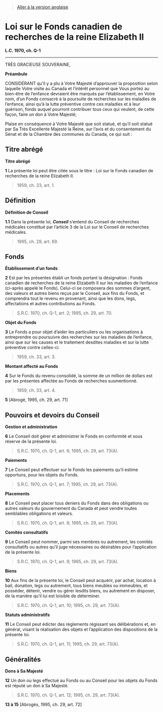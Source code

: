 > [Aller à la version anglaise](/en/Acts/Statutes%20of%20Canada/1970/c.%20Q-1.md)

# Loi sur le Fonds canadien de recherches de la reine Elizabeth II

**L.C. 1970, ch. Q-1**


----------



TRÈS GRACIEUSE SOUVERAINE,


**Préambule**

CONSIDÉRANT qu’il y a plu à Votre Majesté d’approuver la proposition selon laquelle Votre visite au Canada et l’intérêt personnel que Vous portez au bien-être de l’enfance devraient être marqués par l’établissement, en Votre nom, d’un Fonds consacré à la poursuite de recherches sur les maladies de l’enfance, ainsi qu’à la lutte préventive contre ces maladies et à leur guérison, fonds auquel pourront contribuer tous ceux qui veulent, de cette façon, faire un don à Votre Majesté;



Plaise en conséquence à Votre Majesté que soit statué, et qu’il soit statué par Sa Très Excellente Majesté la Reine, sur l’avis et du consentement du Sénat et de la Chambre des communes du Canada, ce qui suit :






## Titre abrégé



**Titre abrégé**

**1** La présente loi peut être citée sous le titre : Loi sur le Fonds canadien de recherches de la reine Elizabeth II.
> 1959, ch. 33, art. 1.





## Définition



**Définition de Conseil**

**1.1** Dans la présente loi, ***Conseil*** s’entend du Conseil de recherches médicales constitué par l’article 3 de la Loi sur le Conseil de recherches médicales.
> 1995, ch. 29, art. 69.





## Fonds



**Établissement d’un fonds**

**2** Est par les présentes établi un fonds portant la désignation : Fonds canadien de recherches de la reine Elizabeth II sur les maladies de l’enfance (ci-après appelé le Fonds). Celui-ci se composera des sommes d’argent, des valeurs et autres biens reçus par le Conseil, aux fins du Fonds, et comprendra tout le revenu en provenant, ainsi que les dons, legs, affectations et autres contributions au Fonds.
> S.R.C. 1970, ch. Q-1, art. 2; 1995, ch. 29, art. 70.





**Objet du Fonds**

**3** Le Fonds a pour objet d’aider les particuliers ou les organisations à entreprendre ou poursuivre des recherches sur les maladies de l’enfance, ainsi que sur les causes et le traitement desdites maladies et sur la lutte préventive contre celles-ci.
> 1959, ch. 33, art. 3.





**Montant affecté au Fonds**

**4** Sur le Fonds du revenu consolidé, la somme de un million de dollars est par les présentes affectée au Fonds de recherches susmentionné.
> 1959, ch. 33, art. 4.




**5** [Abrogé, 1995, ch. 29, art. 71]




## Pouvoirs et devoirs du Conseil



**Gestion et administration**

**6** Le Conseil doit gérer et administrer le Fonds en conformité et sous réserve de la présente loi.
> S.R.C. 1970, ch. Q-1, art. 6; 1995, ch. 29, art. 73(A).





**Paiements**

**7** Le Conseil peut effectuer sur le Fonds les paiements qu’il estime opportuns, pour les objets du Fonds.
> S.R.C. 1970, ch. Q-1, art. 7; 1995, ch. 29, art. 73(A).





**Placements**

**8** Le Conseil peut placer tous deniers du Fonds dans des obligations ou autres valeurs du gouvernement du Canada et peut vendre toutes semblables obligations et valeurs.
> S.R.C. 1970, ch. Q-1, art. 8; 1995, ch. 29, art. 73(A).





**Comités consultatifs**

**9** Le Conseil peut nommer, parmi ses membres ou autrement, les comités consultatifs ou autres qu’il juge nécessaires ou désirables pour l’application de la présente loi.
> S.R.C. 1970, ch. Q-1, art. 9; 1995, ch. 29, art. 73(A).





**Biens**

**10** Aux fins de la présente loi, le Conseil peut acquérir, par achat, location à bail, donation, legs ou autrement, tous biens meubles ou immeubles, et posséder, détenir, vendre ou gérer lesdits biens, ou autrement en disposer, de la manière qu’il lui est loisible de déterminer.
> S.R.C. 1970, ch. Q-1, art. 10; 1995, ch. 29, art. 73(A).





**Statuts administratifs**

**11** Le Conseil peut édicter des règlements régissant ses délibérations et, en général, visant la réalisation des objets et l’application des dispositions de la présente loi.
> S.R.C. 1970, ch. Q-1, art. 11; 1995, ch. 29, art. 73(A).





## Généralités



**Dons à Sa Majesté**

**12** Un don ou legs effectué au Fonds ou au Conseil pour les objets du Fonds est réputé un don à Sa Majesté.
> S.R.C. 1970, ch. Q-1, art. 12; 1995, ch. 29, art. 73(A).




**13 à 15** [Abrogés, 1995, ch. 29, art. 72]


